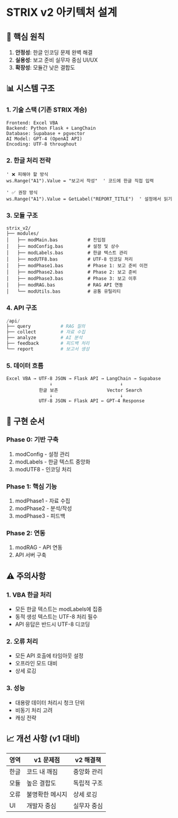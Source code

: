 # STRIX v2 아키텍처 설계

## 🎯 핵심 원칙
1. **안정성**: 한글 인코딩 문제 완벽 해결
2. **실용성**: 보고 준비 실무자 중심 UI/UX
3. **확장성**: 모듈간 낮은 결합도

## 📊 시스템 구조

### 1. 기술 스택 (기존 STRIX 계승)
```
Frontend: Excel VBA
Backend: Python Flask + LangChain
Database: Supabase + pgvector
AI Model: GPT-4 (OpenAI API)
Encoding: UTF-8 throughout
```

### 2. 한글 처리 전략
```vba
' ❌ 피해야 할 방식
ws.Range("A1").Value = "보고서 작성"  ' 코드에 한글 직접 입력

' ✅ 권장 방식
ws.Range("A1").Value = GetLabel("REPORT_TITLE")  ' 설정에서 읽기
```

### 3. 모듈 구조
```
strix_v2/
├── modules/
│   ├── modMain.bas           # 진입점
│   ├── modConfig.bas         # 설정 및 상수
│   ├── modLabels.bas         # 한글 텍스트 관리
│   ├── modUTF8.bas           # UTF-8 인코딩 처리
│   ├── modPhase1.bas         # Phase 1: 보고 준비 이전
│   ├── modPhase2.bas         # Phase 2: 보고 준비
│   ├── modPhase3.bas         # Phase 3: 보고 이후
│   ├── modRAG.bas            # RAG API 연동
│   └── modUtils.bas          # 공통 유틸리티
```

### 4. API 구조
```python
/api/
├── query           # RAG 질의
├── collect         # 자료 수집
├── analyze         # AI 분석
├── feedback        # 피드백 처리
└── report          # 보고서 생성
```

### 5. 데이터 흐름
```
Excel VBA → UTF-8 JSON → Flask API → LangChain → Supabase
                ↓                         ↓
            한글 보존                  Vector Search
                ↓                         ↓
            UTF-8 JSON ← Flask API ← GPT-4 Response
```

## 🔧 구현 순서

### Phase 0: 기반 구축
1. modConfig - 설정 관리
2. modLabels - 한글 텍스트 중앙화
3. modUTF8 - 인코딩 처리

### Phase 1: 핵심 기능
1. modPhase1 - 자료 수집
2. modPhase2 - 분석/작성
3. modPhase3 - 피드백

### Phase 2: 연동
1. modRAG - API 연동
2. API 서버 구축

## ⚠️ 주의사항

### 1. VBA 한글 처리
- 모든 한글 텍스트는 modLabels에 집중
- 동적 생성 텍스트는 UTF-8 처리 필수
- API 응답은 반드시 UTF-8 디코딩

### 2. 오류 처리
- 모든 API 호출에 타임아웃 설정
- 오프라인 모드 대비
- 상세 로깅

### 3. 성능
- 대용량 데이터 처리시 청크 단위
- 비동기 처리 고려
- 캐싱 전략

## 📈 개선 사항 (v1 대비)

| 영역 | v1 문제점 | v2 해결책 |
|------|-----------|-----------|
| 한글 | 코드 내 깨짐 | 중앙화 관리 |
| 모듈 | 높은 결합도 | 독립적 구조 |
| 오류 | 불명확한 메시지 | 상세 로깅 |
| UI | 개발자 중심 | 실무자 중심 |